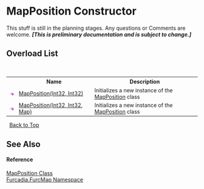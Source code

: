 # MapPosition Constructor 
This stuff is still in the planning stages. Any questions or Comments are welcome. _**\[This is preliminary documentation and is subject to change.\]**_


## Overload List
&nbsp;<table><tr><th></th><th>Name</th><th>Description</th></tr><tr><td>![Public method](media/pubmethod.gif "Public method")</td><td><a href="M_Furcadia_FurcMap_MapPosition__ctor">MapPosition(Int32, Int32)</a></td><td>
Initializes a new instance of the <a href="T_Furcadia_FurcMap_MapPosition">MapPosition</a> class</td></tr><tr><td>![Public method](media/pubmethod.gif "Public method")</td><td><a href="M_Furcadia_FurcMap_MapPosition__ctor_1">MapPosition(Int32, Int32, Map)</a></td><td>
Initializes a new instance of the <a href="T_Furcadia_FurcMap_MapPosition">MapPosition</a> class</td></tr></table>&nbsp;
<a href="#mapposition-constructor">Back to Top</a>

## See Also


#### Reference
<a href="T_Furcadia_FurcMap_MapPosition">MapPosition Class</a><br /><a href="N_Furcadia_FurcMap">Furcadia.FurcMap Namespace</a><br />